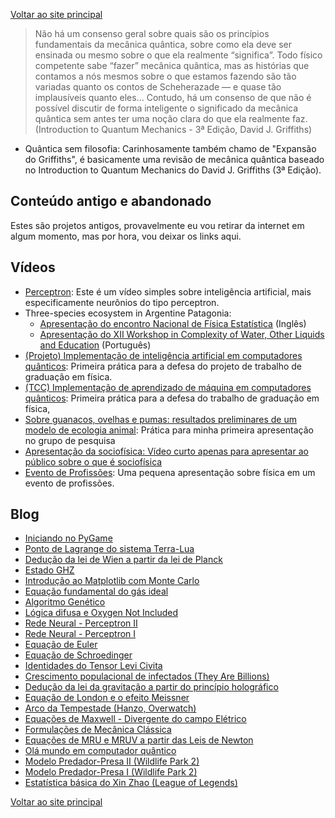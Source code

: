[Voltar ao site principal](https://jdansb.github.io/)

> Não há um consenso geral sobre quais são os princípios fundamentais da mecânica quântica, sobre como ela deve ser ensinada ou mesmo sobre o que ela realmente “significa”. Todo físico competente sabe “fazer” mecânica quântica, mas as histórias que contamos a nós mesmos sobre o que estamos fazendo são tão variadas quanto os contos de Scheherazade — e quase tão implausíveis quanto eles... Contudo, há um consenso de que não é possível discutir de forma inteligente o significado da mecânica quântica sem antes ter uma noção clara do que ela realmente faz. (Introduction to Quantum Mechanics - 3ª Edição, David J. Griffiths)

- Quântica sem filosofia: Carinhosamente também chamo de "Expansão do Griffiths", é basicamente uma revisão de mecânica quântica baseado no Introduction to Quantum Mechanics do David J. Griffiths (3ª Edição).

## Conteúdo antigo e abandonado
Estes são projetos antigos, provavelmente eu vou retirar da internet em algum momento, mas por hora, vou deixar os links aqui.

## Vídeos
- [Perceptron](https://www.youtube.com/watch?v=o8DdF2H3mxM): Este é um vídeo simples sobre inteligência artificial, mais especificamente neurônios do tipo perceptron.
- Three-species ecosystem in Argentine Patagonia: 
  - [Apresentação do encontro Nacional de Física Estatística](https://www.youtube.com/watch?v=HFmypvbyiSo) (Inglês)
  - [Apresentação do XII Workshop in Complexity of Water, Other Liquids and Education](https://www.youtube.com/watch?v=9HG7Sm35pXM) (Português)
- [(Projeto) Implementação de inteligência artificial em computadores quânticos](https://www.youtube.com/watch?v=qmGPA6tD-SY): Primeira prática para a defesa do projeto de trabalho de graduação em física. 
- [(TCC) Implementação de aprendizado de máquina em computadores quânticos](https://youtu.be/nXgJA3pSQuE): Primeira prática para a defesa do trabalho de graduação em física, 
- [Sobre guanacos, ovelhas e pumas: resultados preliminares de um modelo de ecologia animal](https://youtu.be/3XdOkI-4Obs): Prática para minha primeira apresentação no grupo de pesquisa 
- [Apresentação da sociofísica: Vídeo curto apenas para apresentar ao público sobre o que é sociofísica](https://youtu.be/6ysj756Ku4g)  
- [Evento de Profissões](https://www.youtube.com/watch?v=quiXVrNH8iI&t=2245s): Uma pequena apresentação sobre física em um evento de profissões.

## Blog
- [Iniciando no PyGame](https://drive.google.com/file/d/1MYRfWtRa4T1qSKck2TpAHpSHn4PR6r3a/view?usp=sharing)
- [Ponto de Lagrange do sistema Terra-Lua](https://drive.google.com/file/d/1gmz_wzI9DDe-vF1_VtjE7aX5ilPC3XsY/view?usp=sharing)
- [Dedução da lei de Wien a partir da lei de Planck](https://drive.google.com/file/d/1C-yJ5TNay-ZAp5rXmH4vvWVxSd7TApXh/view?usp=sharing)
- [Estado GHZ](https://drive.google.com/file/d/1IHhxzThcVxguZku8JxYD6tDLUs2yoOk7/view?usp=sharing)
- [Introdução ao Matplotlib com Monte Carlo](https://drive.google.com/file/d/16P1O-6rDX_Bpp8pFo3KcYe-03AUceREx/view?usp=sharing)
- [Equação fundamental do gás ideal](https://drive.google.com/file/d/1Ec4xJcVqLj9wKBeDTFyD6MpzkLqrkRXC/view?usp=sharing)
- [Algoritmo Genético](https://drive.google.com/file/d/1LEOn5ugNN0cbcNT5J6dp1OgoAAblUjkt/view?usp=sharing)
- [Lógica difusa e Oxygen Not Included](https://drive.google.com/file/d/1jgT83WPpUd8hAeEejRnxXszdwnJMm9zG/view?usp=sharing)
- [Rede Neural - Perceptron II](https://drive.google.com/file/d/1k1rI87-eHtFvtgRDiXCG8XZNk_25DuhY/view?usp=sharing)
- [Rede Neural - Perceptron I](https://drive.google.com/file/d/1vRi7myIODS0wBlR1TQ6ugdLZUd5Qet7v/view?usp=sharing)
- [Equação de Euler](https://drive.google.com/file/d/1uCQSnV1dXPjTd_BAqYq-994Ld60-CX5d/view?usp=sharing)
- [Equação de Schroedinger](https://drive.google.com/file/d/1NGPdHMvw5kMGdsU8Bw-1JJa4mHcy4mtT/view?usp=sharing)
- [Identidades do Tensor Levi Civita](https://drive.google.com/file/d/1ljajEYhdl8aTPzYM4gzAC2wlkSBrayMO/view?usp=sharing)
- [Crescimento populacional de infectados (They Are Billions)](https://drive.google.com/file/d/1w_Hhe9AAbCmy-tPrTeRRUUZjEEDjVVJ7/view?usp=sharing)
- [Dedução da lei da gravitação a partir do princípio holográfico](https://drive.google.com/file/d/1vfXe_6J1SDIxOO3Ow37kULpHlCdDC8Hw/view?usp=sharing)
- [Equação de London e o efeito Meissner](https://drive.google.com/file/d/1ncLb1-jsFB56xPM5DpTVCZl39_F_rmUu/view?usp=sharing)
- [Arco da Tempestade (Hanzo, Overwatch)](https://drive.google.com/file/d/1GHBR1NnLdzszRDI9zi8CuBn-ZkFsFcmt/view?usp=sharing)
- [Equações de Maxwell - Divergente do campo Elétrico](https://drive.google.com/file/d/1N-yuxgm3PnwhTnqR_XHr-MpZjDEhE9Ze/view?usp=sharing)
- [Formulações de Mecânica Clássica](https://drive.google.com/file/d/1k0W6UfiSjMSZftWKKahXTZqzfvqe0mUL/view?usp=sharing)
- [Equações de MRU e MRUV a partir das Leis de Newton](https://drive.google.com/file/d/1ohjRHGeVGY-NLbA6OrCfZAQ4cvsh5swg/view?usp=sharing)
- [Olá mundo em computador quântico](https://drive.google.com/file/d/1L7iA5onSAKYjyH1Ml88YzbBlwUIzjj5I/view?usp=sharing)
- [Modelo Predador-Presa II (Wildlife Park 2)](https://drive.google.com/file/d/1hjFmZNGwR2Tc__pULfr4FUeWxH3Bi-MJ/view?usp=sharing)
- [Modelo Predador-Presa I (Wildlife Park 2)](https://drive.google.com/file/d/1mQ-LtG2SNmQMuXVQ4_wP7NIqgLgdh9e9/view?usp=sharing)
- [Estatística básica do Xin Zhao (League of Legends)](https://drive.google.com/file/d/1cINfAFefTnkcKKCa1DeEVWplQ8Oa4Q6u/view?usp=sharing)

[Voltar ao site principal](https://jdansb.github.io/)

